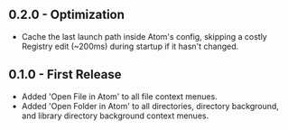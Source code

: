 ## 0.2.0 - Optimization
+ Cache the last launch path inside Atom's config, skipping a costly Registry edit (~200ms) during startup if it hasn't changed.

## 0.1.0 - First Release
+ Added 'Open File in Atom' to all file context menues.
+ Added 'Open Folder in Atom' to all directories, directory background, and library directory background context menues.
